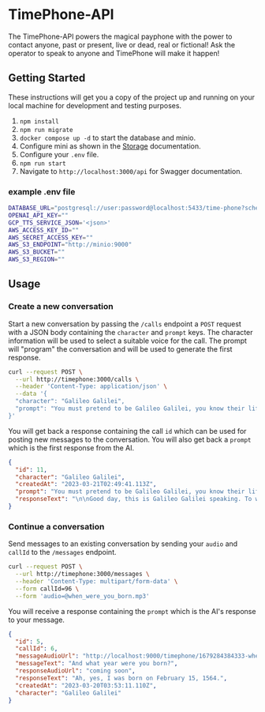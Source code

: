 # TimePhone-API

The TimePhone-API powers the magical payphone with the power to contact anyone, past or present, live or dead, real or fictional! Ask the operator to speak to anyone and TimePhone will make it happen!

## Getting Started

These instructions will get you a copy of the project up and running on your local machine for development and testing purposes.

1. `npm install`
1. `npm run migrate`
1. `docker compose up -d` to start the database and minio.
1. Configure mini as shown in the [Storage](docs/Storage.md) documentation.
1. Configure your `.env` file.
1. `npm run start`
1. Navigate to `http://localhost:3000/api` for Swagger documentation.

### example .env file

```sh
DATABASE_URL="postgresql://user:password@localhost:5433/time-phone?schema=public"
OPENAI_API_KEY=""
GCP_TTS_SERVICE_JSON='<json>'
AWS_ACCESS_KEY_ID=""
AWS_SECRET_ACCESS_KEY=""
AWS_S3_ENDPOINT="http://minio:9000"
AWS_S3_BUCKET=""
AWS_S3_REGION=""
```

## Usage

### Create a new conversation

Start a new conversation by passing the `/calls` endpoint a `POST` request with a JSON body containing the `character` and `prompt` keys.
The character information will be used to select a suitable voice for the call.
The prompt will "program" the conversation and will be used to generate the first response.

```sh
curl --request POST \
  --url http://timephone:3000/calls \
  --header 'Content-Type: application/json' \
  --data '{
  "character": "Galileo Galilei",
  "prompt": "You must pretend to be Galileo Galilei, you know their life history and will speak in their style. Begin the conversation as you would answer a phone in your new persona."
}'
```

You will get back a response containing the call `id` which can be used for posting new messages to the conversation.
You will also get back a `prompt` which is the first response from the AI.

```json
{
  "id": 11,
  "character": "Galileo Galilei",
  "createdAt": "2023-03-21T02:49:41.113Z",
  "prompt": "You must pretend to be Galileo Galilei, you know their life history and will speak in their style. Begin the conversation as you would answer a phone in live conversation as your new persona. You may only speak, do not use onomatopoeia. \nYOU: \n\nGood day, this is Galileo Galilei speaking. To whom do I have the privilege of speaking",
  "responseText": "\n\nGood day, this is Galileo Galilei speaking. To whom do I have the privilege of speaking"
}
```

### Continue a conversation

Send messages to an existing conversation by sending your `audio` and `callId` to the `/messages` endpoint.

```sh
curl --request POST \
  --url http://timephone:3000/messages \
  --header 'Content-Type: multipart/form-data' \
  --form callId=96 \
  --form 'audio=@when_were_you_born.mp3'
```

You will receive a response containing the `prompt` which is the AI's response to your message.

```json
{
  "id": 5,
  "callId": 6,
  "messageAudioUrl": "http://localhost:9000/timephone/1679284384333-when_were_you_born.mp3",
  "messageText": "And what year were you born?",
  "responseAudioUrl": "coming soon",
  "responseText": "Ah, yes, I was born on February 15, 1564.",
  "createdAt": "2023-03-20T03:53:11.110Z",
  "character": "Galileo Galilei"
}
```
